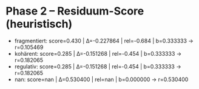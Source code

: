 # Phase 2 – Residuum-Score (heuristisch)

- fragmentiert: score=0.430 | Δ=-0.227864 | rel=-0.684 | b=0.333333 → r=0.105469
- kohärent: score=0.285 | Δ=-0.151268 | rel=-0.454 | b=0.333333 → r=0.182065
- regulativ: score=0.285 | Δ=-0.151268 | rel=-0.454 | b=0.333333 → r=0.182065
- nan: score=nan | Δ=0.530400 | rel=nan | b=0.000000 → r=0.530400